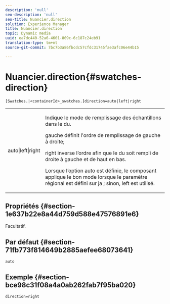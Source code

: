 ```yaml
---
description: 'null'
seo-description: 'null'
seo-title: Nuancier.direction
solution: Experience Manager
title: Nuancier.direction
topic: Dynamic media
uuid: ea7dc440-52a6-4601-809c-6c187c24eb91
translation-type: tm+mt
source-git-commit: 7bc7b3a86fbcdc57cfdc31745fae3afc06e44b15

---
```



# Nuancier.direction{#swatches-direction}

`[Swatches.|<containerId>_swatches.]direction=auto|left|right`

<table id="table_B4B930A32C0742F4932BF071B9EEA9F4"> 
 <tbody> 
  <tr> 
   <td> <p> <span class="codeph"> auto|left|right </span> </p> </td> 
   <td> <p> Indique le mode de remplissage des échantillons dans le  du. </p> <p> <span class="codeph"> gauche </span> définit l'ordre de remplissage de gauche à droite; </p> <p> <span class="codeph"> right </span> inverse l’ordre afin que le  du soit rempli de droite à gauche et de haut en bas. </p> <p>Lorsque l’option <span class="codeph"> auto </span> est définie, le composant applique le <span class="codeph"> bon </span> mode lorsque le paramètre régional est défini sur <span class="codeph"> ja </span>; sinon, left est utilisé. </p> </td> 
  </tr> 
 </tbody> 
</table>

## Propriétés {#section-1e637b22e8a44d759d588e47576891e6}

Facultatif.

## Par défaut {#section-71fb773f814649b2885aefee68073641}

`auto`

## Exemple {#section-bce98c31f08a4a0ab262fab7f95ba020}

`direction=right`
